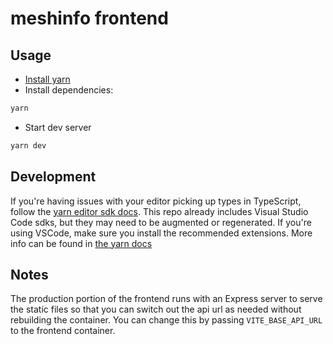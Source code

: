 # meshinfo frontend

## Usage

- [Install yarn](https://yarnpkg.com/getting-started/install)
- Install dependencies:

```bash
yarn
```

- Start dev server

```bash
yarn dev
```

## Development

If you're having issues with your editor picking up types in TypeScript, follow the [yarn editor sdk docs](https://yarnpkg.com/getting-started/editor-sdks). This repo already includes Visual Studio Code sdks, but they may need to be augmented or regenerated.
If you're using VSCode, make sure you install the recommended extensions. More info can be found in [the yarn docs](https://yarnpkg.com/getting-started/editor-sdks#vscode)

## Notes

The production portion of the frontend runs with an Express server to serve the static files so that you can switch out the api url as needed without rebuilding the container. You can change this by passing `VITE_BASE_API_URL` to the frontend container.

